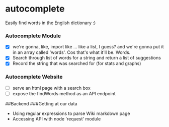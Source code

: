 # autocomplete

Easily find words in the English dictionary :)

### Autocomplete Module

* [x] we're gonna, like, import like ... like a list, I guess? and we're gonna put it in an array called 'words'. Cos that's what it'll be. Words.
* [x] Search through list of words for a string and return a list of suggestions
* [x] Record the string that was searched for (for stats and graphs)

### Autocomplete Website

* [ ] serve an html page with a search box
* [ ] expose the findWords method as an API endpoint

##Backend
###Getting at our data
* Using regular expressions to parse Wiki markdown page
* Accessing API with node 'request' module
